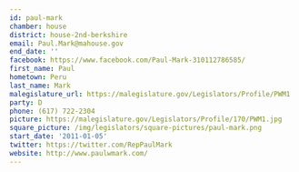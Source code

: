 ```yaml
---
id: paul-mark
chamber: house
district: house-2nd-berkshire
email: Paul.Mark@mahouse.gov
end_date: ''
facebook: https://www.facebook.com/Paul-Mark-310112786585/
first_name: Paul
hometown: Peru
last_name: Mark
malegislature_url: https://malegislature.gov/Legislators/Profile/PWM1
party: D
phone: (617) 722-2304
picture: https://malegislature.gov/Legislators/Profile/170/PWM1.jpg
square_picture: /img/legislators/square-pictures/paul-mark.png
start_date: '2011-01-05'
twitter: https://twitter.com/RepPaulMark
website: http://www.paulwmark.com/
---
```

